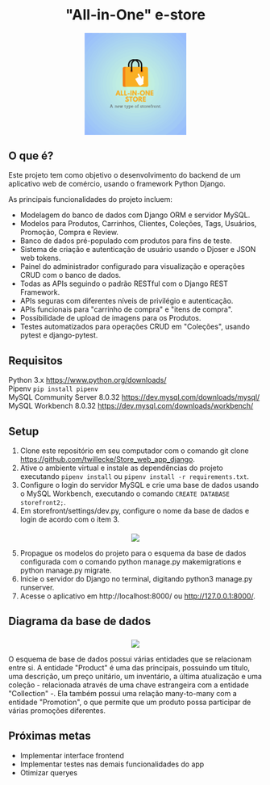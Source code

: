 <h1 align="center">"All-in-One" e-store</h1>

<p align="center">
<img align="middle" src="https://github.com/twillecke/Store_web_app_django/blob/main/core/static/core/logo.svg" width="40%" height="40%">
</p>

## O que é?
Este projeto tem como objetivo o desenvolvimento do backend de um aplicativo web de comércio, usando o framework Python Django.

As principais funcionalidades do projeto incluem:

- Modelagem do banco de dados com Django ORM e servidor MySQL.
- Modelos para Produtos, Carrinhos, Clientes, Coleções, Tags, Usuários, Promoção, Compra e Review.
- Banco de dados pré-populado com produtos para fins de teste.
- Sistema de criação e autenticação de usuário usando o Djoser e JSON web tokens.
- Painel do administrador configurado para visualização e operações CRUD com o banco de dados.
- Todas as APIs seguindo o padrão RESTful com o Django REST Framework.
- APIs seguras com diferentes níveis de privilégio e autenticação.
- APIs funcionais para "carrinho de compra" e "itens de compra".
- Possibilidade de upload de imagens para os Produtos.
- Testes automatizados para operações CRUD em "Coleções", usando pytest e django-pytest.

## Requisitos

Python 3.x https://www.python.org/downloads/ <br>
Pipenv `pip install pipenv`<br>
MySQL Community Server 8.0.32 https://dev.mysql.com/downloads/mysql/ <br>
MySQL Workbench 8.0.32 https://dev.mysql.com/downloads/workbench/

## Setup

1. Clone este repositório em seu computador com o comando git clone https://github.com/twillecke/Store_web_app_django.
2. Ative o ambiente virtual e instale as dependências do projeto executando `pipenv install` ou `pipenv install -r requirements.txt`.
3. Configure o login do servidor MySQL e crie uma base de dados usando o MySQL Workbench, executando o comando `CREATE DATABASE storefront2;`.
4. Em storefront/settings/dev.py, configure o nome da base de dados e login de acordo com o item 3.

<p align="center">
<img align="middle"
src="https://drive.google.com/uc?export=view&id=1c8kthbpOze1oaROMjKEpozT4m02IsUPA" width="60%">
</p>

5. Propague os modelos do projeto para o esquema da base de dados configurada com o comando python manage.py makemigrations e python manage.py migrate.
6. Inicie o servidor do Django no terminal, digitando python3 manage.py runserver.
7. Acesse o aplicativo em http://localhost:8000/ ou http://127.0.0.1:8000/.


## Diagrama da base de dados

<p align="center">
<img align="middle"
src="https://drive.google.com/uc?export=view&id=1sJOMRDFHLXld33FiD36YO-_hgXB5bdpQ" width="80%">
</p>

O esquema de base de dados  possui várias entidades que se relacionam entre si. A entidade "Product" é uma das principais, possuindo um título, uma descrição, um preço unitário, um inventário, a última atualização e uma coleção - relacionada através de uma chave estrangeira com a entidade "Collection" -. Ela também possui uma relação many-to-many com a entidade "Promotion", o que permite que um produto possa participar de várias promoções diferentes.



## Próximas metas
- Implementar interface frontend
- Implementar testes nas demais funcionalidades do app
- Otimizar queryes

